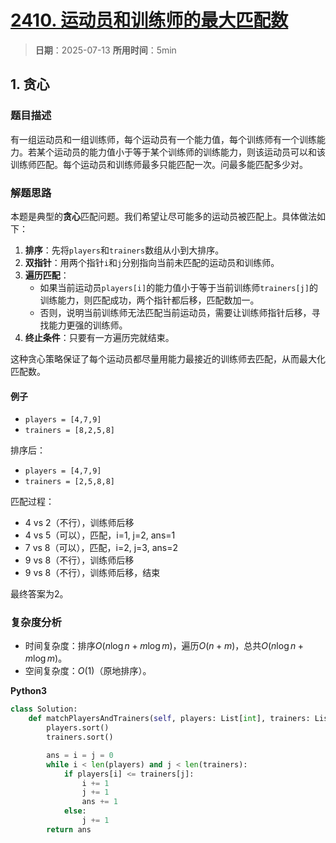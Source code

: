 # [2410. 运动员和训练师的最大匹配数](https://leetcode.cn/problems/maximum-matching-of-players-with-trainers/description/)

> **日期**：2025-07-13
> **所用时间**：5min

## 1. 贪心

### 题目描述

有一组运动员和一组训练师，每个运动员有一个能力值，每个训练师有一个训练能力。若某个运动员的能力值小于等于某个训练师的训练能力，则该运动员可以和该训练师匹配。每个运动员和训练师最多只能匹配一次。问最多能匹配多少对。

### 解题思路

本题是典型的**贪心**匹配问题。我们希望让尽可能多的运动员被匹配上。具体做法如下：

1. **排序**：先将`players`和`trainers`数组从小到大排序。
2. **双指针**：用两个指针`i`和`j`分别指向当前未匹配的运动员和训练师。
3. **遍历匹配**：
    - 如果当前运动员`players[i]`的能力值小于等于当前训练师`trainers[j]`的训练能力，则匹配成功，两个指针都后移，匹配数加一。
    - 否则，说明当前训练师无法匹配当前运动员，需要让训练师指针后移，寻找能力更强的训练师。
4. **终止条件**：只要有一方遍历完就结束。

这种贪心策略保证了每个运动员都尽量用能力最接近的训练师去匹配，从而最大化匹配数。

#### 例子

- `players = [4,7,9]`
- `trainers = [8,2,5,8]`

排序后：
- `players = [4,7,9]`
- `trainers = [2,5,8,8]`

匹配过程：
- 4 vs 2（不行），训练师后移
- 4 vs 5（可以），匹配，i=1, j=2, ans=1
- 7 vs 8（可以），匹配，i=2, j=3, ans=2
- 9 vs 8（不行），训练师后移
- 9 vs 8（不行），训练师后移，结束

最终答案为2。

### 复杂度分析

- 时间复杂度：排序$O(n\log n + m\log m)$，遍历$O(n+m)$，总共$O(n\log n + m\log m)$。
- 空间复杂度：$O(1)$（原地排序）。

**Python3**

```python
class Solution:
    def matchPlayersAndTrainers(self, players: List[int], trainers: List[int]) -> int:
        players.sort()
        trainers.sort()

        ans = i = j = 0
        while i < len(players) and j < len(trainers):
            if players[i] <= trainers[j]:
                i += 1
                j += 1
                ans += 1
            else:
                j += 1
        return ans
```
